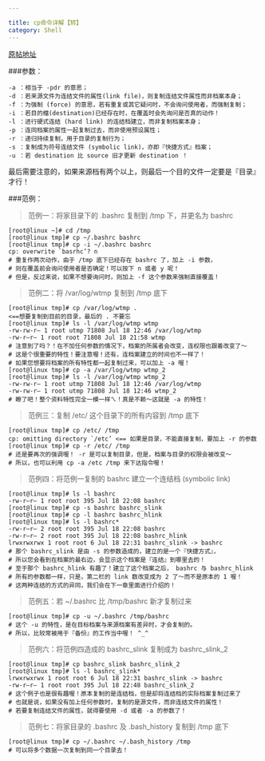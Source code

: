 ```yaml
---

title: cp命令详解【转】
category: Shell
---
```

[原帖地址](http://www.linuxso.com/command/cp.html)

###参数：

	-a ：相当于 -pdr 的意思；
	-d ：若来源文件为连结文件的属性(link file)，则复制连结文件属性而非档案本身；
	-f ：为强制 (force) 的意思，若有重复或其它疑问时，不会询问使用者，而强制复制；
	-i ：若目的檔(destination)已经存在时，在覆盖时会先询问是否真的动作！
	-l ：进行硬式连结 (hard link) 的连结档建立，而非复制档案本身；
	-p ：连同档案的属性一起复制过去，而非使用预设属性；
	-r ：递归持续复制，用于目录的复制行为；
	-s ：复制成为符号连结文件 (symbolic link)，亦即『快捷方式』档案；
	-u ：若 destination 比 source 旧才更新 destination ！

最后需要注意的，如果来源档有两个以上，则最后一个目的文件一定要是『目录』才行！


###范例：

> 范例一：将家目录下的 .bashrc 复制到 /tmp 下，并更名为 bashrc

	[root@linux ~]# cd /tmp
	[root@linux tmp]# cp ~/.bashrc bashrc
	[root@linux tmp]# cp -i ~/.bashrc bashrc
	cp: overwrite `basrhc’? n
	# 重复作两次动作，由于 /tmp 底下已经存在 bashrc 了，加上 -i 参数，
	# 则在覆盖前会询问使用者是否确定！可以按下 n 或者 y 呢！
	# 但是，反过来说，如果不想要询问时，则加上 -f 这个参数来强制直接覆盖！

> 范例二：将 /var/log/wtmp 复制到 /tmp 底下

	[root@linux tmp]# cp /var/log/wtmp .
	<==想要复制到目前的目录，最后的 . 不要忘
	[root@linux tmp]# ls -l /var/log/wtmp wtmp
	-rw-rw-r– 1 root utmp 71808 Jul 18 12:46 /var/log/wtmp
	-rw-r–r– 1 root root 71808 Jul 18 21:58 wtmp
	# 注意到了吗？！在不加任何参数的情况下，档案的所属者会改变，连权限也跟着改变了～
	# 这是个很重要的特性！要注意喔！还有，连档案建立的时间也不一样了！
	# 如果您想要将档案的所有特性都一起复制过来，可以加上 -a 喔！
	[root@linux tmp]# cp -a /var/log/wtmp wtmp_2
	[root@linux tmp]# ls -l /var/log/wtmp wtmp_2
	-rw-rw-r– 1 root utmp 71808 Jul 18 12:46 /var/log/wtmp
	-rw-rw-r– 1 root utmp 71808 Jul 18 12:46 wtmp_2
	# 瞭了吧！整个资料特性完全一模一样ㄟ！真是不赖～这就是 -a 的特性！

> 范例三：复制 /etc/ 这个目录下的所有内容到 /tmp 底下

	[root@linux tmp]# cp /etc/ /tmp
	cp: omitting directory `/etc’ <== 如果是目录，不能直接复制，要加上 -r 的参数
	[root@linux tmp]# cp -r /etc/ /tmp
	# 还是要再次的强调喔！ -r 是可以复制目录，但是，档案与目录的权限会被改变～
	# 所以，也可以利用 cp -a /etc /tmp 来下达指令喔！

> 范例四：将范例一复制的 bashrc 建立一个连结档 (symbolic link)

	[root@linux tmp]# ls -l bashrc
	-rw-r–r– 1 root root 395 Jul 18 22:08 bashrc
	[root@linux tmp]# cp -s bashrc bashrc_slink
	[root@linux tmp]# cp -l bashrc bashrc_hlink
	[root@linux tmp]# ls -l bashrc*
	-rw-r–r– 2 root root 395 Jul 18 22:08 bashrc
	-rw-r–r– 2 root root 395 Jul 18 22:08 bashrc_hlink
	lrwxrwxrwx 1 root root 6 Jul 18 22:31 bashrc_slink -> bashrc
	# 那个 bashrc_slink 是由 -s 的参数造成的，建立的是一个『快捷方式』，
	# 所以您会看到在档案的最右边，会显示这个档案是『连结』到哪里去的！
	# 至于那个 bashrc_hlink 有趣了！建立了这个档案之后， bashrc 与 bashrc_hlink
	# 所有的参数都一样，只是，第二栏的 link 数改变成为 2 了～而不是原本的 1 喔！
	# 这两种连结的方式的异同，我们会在下一章里面进行介绍的！

> 范例五：若 ~/.bashrc 比 /tmp/bashrc 新才复制过来

	[root@linux tmp]# cp -u ~/.bashrc /tmp/bashrc
	# 这个 -u 的特性，是在目标档案与来源档案有差异时，才会复制的。
	# 所以，比较常被用于『备份』的工作当中喔！ ^_^

> 范例六：将范例四造成的 bashrc_slink 复制成为 bashrc_slink_2

	[root@linux tmp]# cp bashrc_slink bashrc_slink_2
	[root@linux tmp]# ls -l bashrc_slink*
	lrwxrwxrwx 1 root root 6 Jul 18 22:31 bashrc_slink -> bashrc
	-rw-r–r– 1 root root 395 Jul 18 22:48 bashrc_slink_2
	# 这个例子也是很有趣喔！原本复制的是连结档，但是却将连结档的实际档案复制过来了
	# 也就是说，如果没有加上任何参数时，复制的是源文件，而非连结文件的属性！
	# 若要复制连结文件的属性，就得要使用 -d 或者 -a 的参数了！

> 范例七：将家目录的 .bashrc 及 .bash_history 复制到 /tmp 底下

	[root@linux tmp]# cp ~/.bashrc ~/.bash_history /tmp
	# 可以将多个数据一次复制到同一个目录去！

